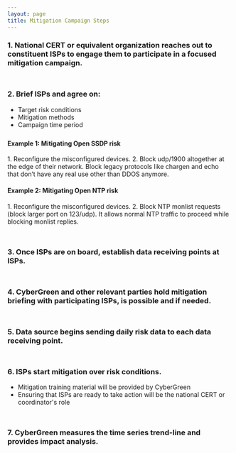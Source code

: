 ```yaml
---
layout: page
title: Mitigation Campaign Steps
---
```


### 1. National CERT or equivalent organization reaches out to constituent ISPs to engage them to participate in a focused mitigation campaign.

<div style="margin-bottom: 50px">
</div>

### 2. Brief ISPs and agree on:
*  Target risk conditions 
*  Mitigation methods 
*  Campaign time period

<div style="margin-bottom: 25px">
</div>

<h4> Example 1: Mitigating Open SSDP risk </h4>
1. Reconfigure the misconfigured devices.
2. Block udp/1900 altogether at the edge of their network.  Block legacy protocols like chargen and echo that don’t have any real use other than DDOS anymore.

<h4> Example 2: Mitigating Open NTP risk </h4>
1. Reconfigure the misconfigured devices.
2. Block NTP monlist requests (block larger port on 123/udp).  It allows normal NTP traffic to proceed while blocking monlist replies.

<div style="margin-bottom: 50px">
</div>

### 3. Once ISPs are on board, establish data receiving points at ISPs.

<div style="margin-bottom: 50px">
</div>

### 4. CyberGreen and other relevant parties hold mitigation briefing with participating ISPs, is possible and if needed.  

<div style="margin-bottom: 50px">
</div>

### 5. Data source begins sending daily risk data to each data receiving point.

<div style="margin-bottom: 50px">
</div>

### 6. ISPs start mitigation over risk conditions.
* Mitigation training material will be provided by CyberGreen
* Ensuring that ISPs are ready to take action will be the national CERT or coordinator's role

<div style="margin-bottom: 50px">
</div>

### 7.	CyberGreen measures the time series trend-line and provides impact analysis.

